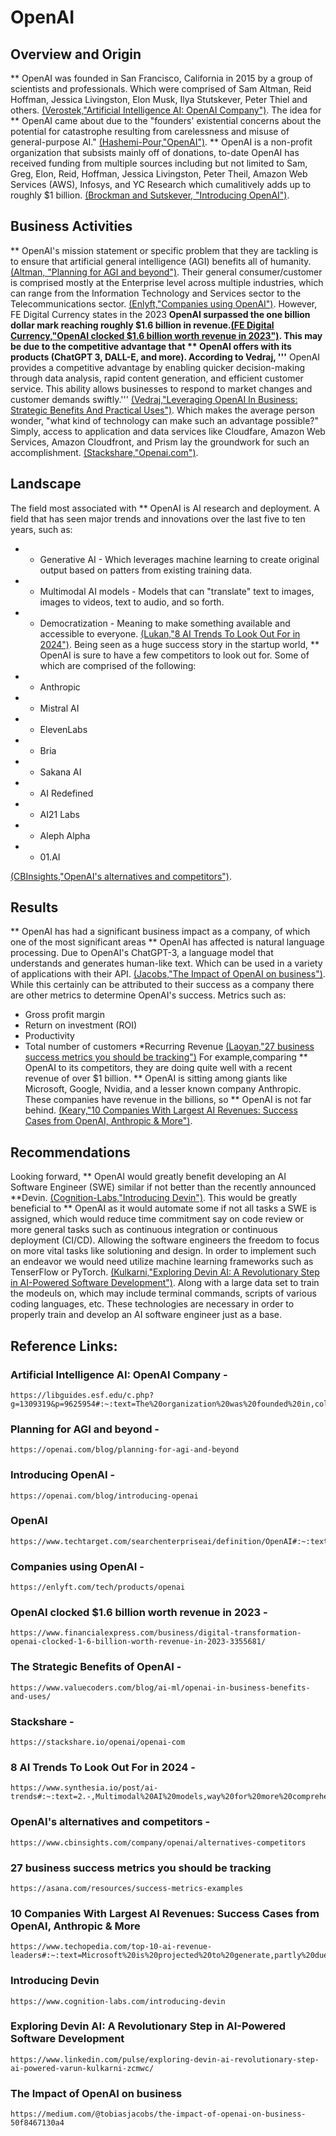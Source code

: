 # OpenAI

## Overview and Origin

** OpenAI was founded in San Francisco, California in 2015 by a group of scientists and 
professionals. Which were comprised of Sam Altman, Reid Hoffman, Jessica Livingston, 
Elon Musk, Ilya Stutskever, Peter Thiel and others. [(Verostek,"Artificial Intelligence AI: OpenAI Company")](https://libguides.esf.edu/c.php?g=1309319&p=9625954#:~:text=The%20organization%20was%20founded%20in,collectively%20pledged%20US%241%20billion.). The idea for ** OpenAI came about due to the 
"founders' existential concerns about the potential for catastrophe resulting from 
carelessness and misuse of general-purpose AI." [(Hashemi-Pour,"OpenAI")](https://www.techtarget.com/searchenterpriseai/definition/OpenAI#:~:text=The%20company%20was%20founded%20by,misuse%20of%20general%2Dpurpose%20AI.). ** OpenAI is a 
non-profit organization that subsists mainly off of donations, to-date OpenAI has 
received funding from multiple sources including but not limited to Sam, Greg, Elon, 
Reid, Hoffman, Jessica Livingston, Peter Theil, Amazon Web Services (AWS), Infosys, 
and YC Research which cumalitively adds up to roughly $1 billion. [(Brockman and Sutskever, "Introducing OpenAI")](https://openai.com/blog/introducing-openai).

## Business Activities

** OpenAI's mission statement or specific problem that they are tackling is to ensure 
that artificial general intelligence (AGI) benefits all of humanity. [(Altman, "Planning for AGI and beyond")](https://openai.com/blog/planning-for-agi-and-beyond). Their general consumer/customer is comprised mostly 
at the Enterprise level across multiple industries, which can range from the 
Information Technology and Services sector to the Telecommunications sector. [(Enlyft,"Companies using OpenAI")](https://enlyft.com/tech/products/openai). However, FE Digital Currency states in the 2023 **OpenAI 
surpassed the one billion dollar mark reaching roughly $1.6 billion in revenue.[(FE Digital Currency,"OpenAI clocked $1.6 billion worth revenue in 2023")](https://www.financialexpress.com/business/digital-transformation-openai-clocked-1-6-billion-worth-revenue-in-2023-3355681/). This may be 
due to the competitive advantage that ** OpenAI offers with its products (ChatGPT 3, 
DALL-E, and more). According to Vedraj, '''** OpenAI provides a competitive advantage by enabling quicker decision-making through data analysis, rapid content generation, and efficient customer service. This ability allows businesses to respond to market changes and customer demands swiftly.''' [(Vedraj,"Leveraging OpenAI In Business: Strategic Benefits And Practical Uses")](https://www.valuecoders.com/blog/ai-ml/openai-in-business-benefits-and-uses/). Which makes the average person wonder, 
"what kind of technology can make such an advantage possible?" Simply, access to 
application and data services like Cloudfare, Amazon Web Services, Amazon 
Cloudfront, and Prism lay the groundwork for such an accomplishment. [(Stackshare,"Openai.com")](https://stackshare.io/openai/openai-com).

## Landscape

The field most associated with ** OpenAI is AI research and deployment. A field that 
has seen major trends and innovations over the last five to ten years, such as:
* * Generative AI - Which leverages machine learning to create original output based 
on patters from existing training data.
* * Multimodal AI models - Models that can "translate" text to images, images to 
videos, text to audio, and so forth.
* * Democratization - Meaning to make something available and accessible to everyone. 
[(Lukan,"8 AI Trends To Look Out For in 2024")](https://www.synthesia.io/post/ai-trends#:~:text=2.-,Multimodal%20AI%20models,way%20for%20more%20comprehensive%20experiences.).
Being seen as a huge success story in the startup world, ** OpenAI is sure to have a 
few competitors to look out for. Some of which are comprised of the following: 
* * Anthropic
* * Mistral AI
* * ElevenLabs
* * Bria
* * Sakana AI
* * AI Redefined
* * AI21 Labs
* * Aleph Alpha
* * 01.AI

[(CBInsights,"OpenAI's alternatives and competitors")](https://www.cbinsights.com/company/openai/alternatives-competitors).

## Results

** OpenAI has had a significant business impact as a company, of which one of the most 
significant areas ** OpenAI has affected is natural language processing. Due to 
OpenAI's ChatGPT-3, a language model that understands and generates human-like text. 
Which can be used in a variety of applications with their API. [(Jacobs,"The Impact of OpenAI on business")](https://medium.com/@tobiasjacobs/the-impact-of-openai-on-business-50f8467130a4). While this certainly can be attributed to their success as 
a company there are other metrics to determine OpenAI's success. 
Metrics such as:
* Gross profit margin
* Return on investment (ROI)
* Productivity
* Total number of customers
*Recurring Revenue
[(Laoyan,"27 business success metrics you should be tracking")](    https://asana.com/resources/success-metrics-examples)
For example,comparing ** OpenAI to its competitors, they are doing quite well with a 
recent revenue of over $1 billion. ** OpenAI is sitting among giants like Microsoft, Google, Nvidia, 
and a lesser known company Anthropic. These companies have revenue in the billions, 
so ** OpenAI is not far behind. [(Keary,"10 Companies With Largest AI Revenues: Success Cases from OpenAI, Anthropic & More")](https://asana.com/resources/success-metrics-examples).

## Recommendations

Looking forward, ** OpenAI would greatly benefit developing an AI Software Engineer 
(SWE) similar if not better than the recently announced **Devin. [(Cognition-Labs,"Introducing Devin")](https://www.cognition-labs.com/introducing-devin). This would be greatly beneficial to ** OpenAI as it would automate some if not all tasks a SWE is assigned, which would reduce time commitment say on code review or more general tasks such as continuous integration or continuous deployment (CI/CD). Allowing the software engineers the freedom to focus on more vital tasks like solutioning and design. In order to implement such an endeavor we would need utilize machine learning frameworks such as TenserFlow or PyTorch. [(Kulkarni,"Exploring Devin AI: A Revolutionary Step in AI-Powered Software Development")](https://www.linkedin.com/pulse/exploring-devin-ai-revolutionary-step-ai-powered-varun-kulkarni-zcmwc/). Along with a large data set to train the modeuls on, which may include terminal commands, scripts of various coding languages, etc.
These technologies are necessary in order to properly train and develop an AI software engineer just as a base.

## Reference Links:

### Artificial Intelligence AI: OpenAI Company -
    https://libguides.esf.edu/c.php?g=1309319&p=9625954#:~:text=The%20organization%20was%20founded%20in,collectively%20pledged%20US%241%20billion.

### Planning for AGI and beyond -
    https://openai.com/blog/planning-for-agi-and-beyond

### Introducing OpenAI -
    https://openai.com/blog/introducing-openai

### OpenAI
    https://www.techtarget.com/searchenterpriseai/definition/OpenAI#:~:text=The%20company%20was%20founded%20by,misuse%20of%20general%2Dpurpose%20AI.

### Companies using OpenAI -
    https://enlyft.com/tech/products/openai

### OpenAI clocked $1.6 billion worth revenue in 2023 -
    https://www.financialexpress.com/business/digital-transformation-openai-clocked-1-6-billion-worth-revenue-in-2023-3355681/

### The Strategic Benefits of OpenAI -
    https://www.valuecoders.com/blog/ai-ml/openai-in-business-benefits-and-uses/

### Stackshare -
    https://stackshare.io/openai/openai-com

### 8 AI Trends To Look Out For in 2024 - 
    https://www.synthesia.io/post/ai-trends#:~:text=2.-,Multimodal%20AI%20models,way%20for%20more%20comprehensive%20experiences.

### OpenAI's alternatives and competitors -
    https://www.cbinsights.com/company/openai/alternatives-competitors

### 27 business success metrics you should be tracking
    https://asana.com/resources/success-metrics-examples

### 10 Companies With Largest AI Revenues: Success Cases from OpenAI, Anthropic & More
    https://www.techopedia.com/top-10-ai-revenue-leaders#:~:text=Microsoft%20is%20projected%20to%20generate,partly%20due%20to%20AI%20advancements.

### Introducing Devin
    https://www.cognition-labs.com/introducing-devin

### Exploring Devin AI: A Revolutionary Step in AI-Powered Software Development
    https://www.linkedin.com/pulse/exploring-devin-ai-revolutionary-step-ai-powered-varun-kulkarni-zcmwc/

### The Impact of OpenAI on business
    https://medium.com/@tobiasjacobs/the-impact-of-openai-on-business-50f8467130a4